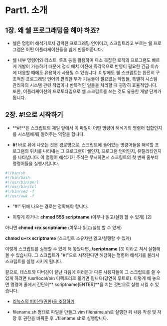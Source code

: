 Part1. 소개
===========

1장. 왜 쉘 프로그래밍을 해야 하죠?
-----------

* 쉘은 명령어 해석기로서 강력한 프로그래밍 언어이고, 스크립트라고 부르는 쉘 프로그램은 어떤 어플리케이션들을 쉽게 만들어줍니다.

* 쉘 내부 명령어와 테스트, 루프 등을 활용하여 다소 복잡한 로직의 프로그램도 빠르게 개발이 가능하기 때문에 정식 패치 이전에 즉각적으로 반영이 필요한 긴급 이슈에 대응할 때에도 유용하게 사용될 수 있습니다. 이밖에도 쉘 스크립트는 완전히 구조적인 프로그래밍 언어의 편리한 부가 기능들이 필요없는 작업들, 특별히 시스템 관리자의 시스템 관련 작업이나 반복적인 일들을 처리할 때 굉장히 효율적입니다. 또한, 어플리케이션의 프로토타입으로 쉘 스크립트를 쓰는 것도 유용한 개발 단계가 됩니다.


2장. #!으로 시작하기
--------------------

* **#!**은 스크립트의 제일 앞에서 이 파일이 어떤 명령어 해석기의 명령어 집합인지를 시스템에게[ 알려주는 역할을 합니다.

* **#!** 바로 뒤에 나오는 것은 경로명으로, 스크립트에 들어있는 명령어들을 해석할 프로그램의 위치를 나타내는 그 프로그램이 쉘인지, 프로그램 언어인지, 유틸리티인지를 나타냅니다. 이 명령어 해석기가 주석은 무시하면서 스크립트의 첫 번째 줄부터 명령어들을 실행시킵니다.

```bash
#!/bin/sh
#!/bin/bash
#!/usr/bin/perl
#!/usr/bin/tcl
#!/bin/sed -f
#!/usr/awk -f
```

  - "#!" 뒤에 나오는 경로는 정확해야 합니다.

* 이렇게 하거나:
**chmod 555 scriptname** (아무나 읽고/실행 할 수 있게) [2]

아니면
**chmod +rx scriptname** (아무나 읽고/실행 할 수 있게)

**chmod u+rx scriptname** (스크립트 소유자만 읽고/실행할 수 있게)

이렇게 스크립트를 실행할 수 있게 해 놓았다면,**./scriptname** [3] 이라고 쳐서 실험해 볼 수 있습니다. 그 스크립트가 "#!"으로 시작한다면 해당하는 명령어 해석기를 불러서 스크립트를 실행 시키게 됩니다.

끝으로, 테스트와 디버깅이 끝난 다음에 여러분과 다른 사용자들이 그 스크립트를 쓸 수 있게 하려면 /usr/local/bin 디렉토리로 옮기면 됩니다(당연히 루트로). 이렇게 해 놓으면 명령어 줄에서 간단히** scriptname[ENTER]**을 치는 것만으로 실행 시킬 수 있습니다.
  - [리눅스의 퍼미션(권한)을 조정하기](https://conory.com/blog/19194)

* filename.sh 형태로 파일을 만들고 vim filename.sh로 실행한 뒤 내용 작성 및 저장 후 권한을 바꿔준 후 ./filename.sh로 실행합니다.



